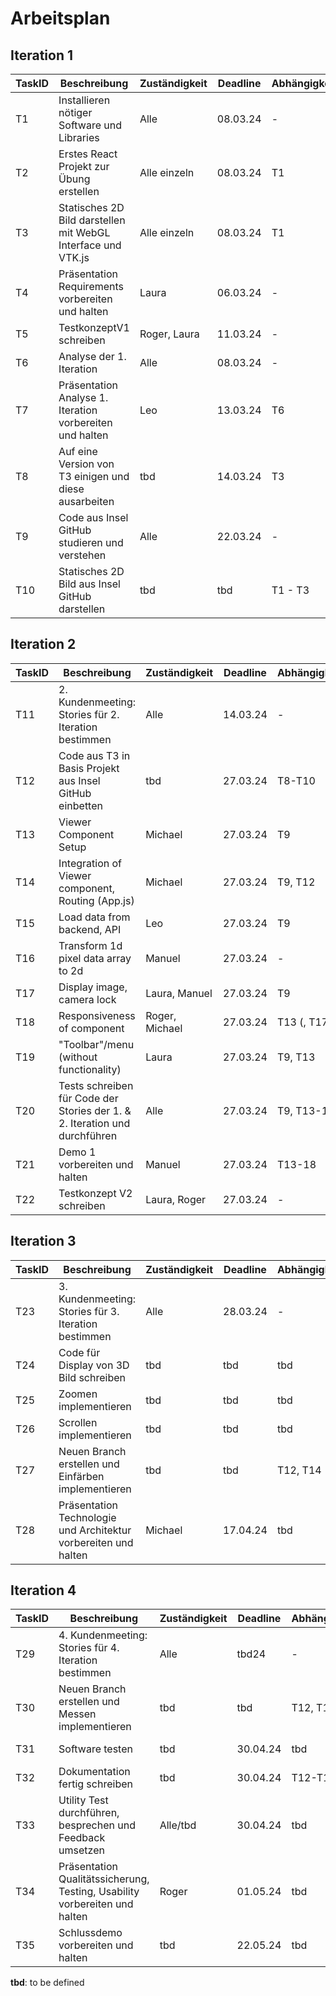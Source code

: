 # Arbeitsplan

## Iteration 1

| TaskID | Beschreibung                                                 | Zuständigkeit | Deadline | Abhängigkeit | Status                  |
| ------ | ------------------------------------------------------------ | ------------- | -------- | ------------ | ----------------------- |
| T1     | Installieren nötiger Software und Libraries                  | Alle          | 08.03.24 | -            | done                    |
| T2     | Erstes React Projekt zur Übung erstellen                     | Alle einzeln  | 08.03.24 | T1           | done                    |
| T3     | Statisches 2D Bild darstellen mit WebGL Interface und VTK.js | Alle einzeln  | 08.03.24 | T1           | done (Michael & Manuel) |
| T4     | Präsentation Requirements vorbereiten und halten             | Laura         | 06.03.24 | -            | done                    |
| T5     | TestkonzeptV1 schreiben                                      | Roger, Laura  | 11.03.24 | -            | done                    |
| T6     | Analyse der 1. Iteration                                     | Alle          | 08.03.24 | -            | done                    |
| T7     | Präsentation Analyse 1. Iteration vorbereiten und halten     | Leo           | 13.03.24 | T6           | in progress             |
| T8     | Auf eine Version von T3 einigen und diese ausarbeiten        | tbd           | 14.03.24 | T3           | discarded               |
| T9     | Code aus Insel GitHub studieren und verstehen                | Alle          | 22.03.24 | -            | in progress             |
| T10    | Statisches 2D Bild aus Insel GitHub darstellen               | tbd           | tbd      | T1 - T3      | discarded               |

## Iteration 2

| TaskID | Beschreibung                                                               | Zuständigkeit  | Deadline | Abhängigkeit | Status      |
| ------ | -------------------------------------------------------------------------- | -------------- | -------- | ------------ | ----------- |
| T11    | 2. Kundenmeeting: Stories für 2. Iteration bestimmen                       | Alle           | 14.03.24 | -            | done        |
| T12    | Code aus T3 in Basis Projekt aus Insel GitHub einbetten                    | tbd            | 27.03.24 | T8-T10       | discarded   |
| T13    | Viewer Component Setup                                                     | Michael        | 27.03.24 | T9           | in progress |
| T14    | Integration of Viewer component, Routing (App.js)                          | Michael        | 27.03.24 | T9, T12      | not started |
| T15    | Load data from backend, API                                                | Leo            | 27.03.24 | T9           | in progress |
| T16    | Transform 1d pixel data array to 2d                                        | Manuel         | 27.03.24 | -            | in progress |
| T17    | Display image, camera lock                                                 | Laura, Manuel  | 27.03.24 | T9           | in progress |
| T18    | Responsiveness of component                                                | Roger, Michael | 27.03.24 | T13 (, T17)  | not started |
| T19    | "Toolbar"/menu (without functionality)                                     | Laura          | 27.03.24 | T9, T13      | not started |
| T20    | Tests schreiben für Code der Stories der 1. & 2. Iteration und durchführen | Alle           | 27.03.24 | T9, T13-18   | not started |
| T21    | Demo 1 vorbereiten und halten                                              | Manuel         | 27.03.24 | T13-18       | not started |
| T22    | Testkonzept V2 schreiben                                                   | Laura, Roger   | 27.03.24 | -            | not started |

## Iteration 3

| TaskID | Beschreibung                                                    | Zuständigkeit | Deadline | Abhängigkeit | Status      |
| ------ | --------------------------------------------------------------- | ------------- | -------- | ------------ | ----------- |
| T23    | 3. Kundenmeeting: Stories für 3. Iteration bestimmen            | Alle          | 28.03.24 | -            | not started |
| T24    | Code für Display von 3D Bild schreiben                          | tbd           | tbd      | tbd          | not started |
| T25    | Zoomen implementieren                                           | tbd           | tbd      | tbd          | not started |
| T26    | Scrollen implementieren                                         | tbd           | tbd      | tbd          | not started |
| T27    | Neuen Branch erstellen und Einfärben implementieren             | tbd           | tbd      | T12, T14     | not started |
| T28    | Präsentation Technologie und Architektur vorbereiten und halten | Michael       | 17.04.24 | tbd          | not started |

## Iteration 4

| TaskID | Beschreibung                                                               | Zuständigkeit | Deadline | Abhängigkeit | Status      |
| ------ | -------------------------------------------------------------------------- | ------------- | -------- | ------------ | ----------- |
| T29    | 4. Kundenmeeting: Stories für 4. Iteration bestimmen                       | Alle          | tbd24    | -            | not started |
| T30    | Neuen Branch erstellen und Messen implementieren                           | tbd           | tbd      | T12, T14     | not started |
| T31    | Software testen                                                            | tbd           | 30.04.24 | tbd          | not started |
| T32    | Dokumentation fertig schreiben                                             | tbd           | 30.04.24 | T12-T19      | not started |
| T33    | Utility Test durchführen, besprechen und Feedback umsetzen                 | Alle/tbd      | 30.04.24 | tbd          | not started |
| T34    | Präsentation Qualitätssicherung, Testing, Usability vorbereiten und halten | Roger         | 01.05.24 | tbd          | not started |
| T35    | Schlussdemo vorbereiten und halten                                         | tbd           | 22.05.24 | tbd          | not started |

**tbd**: to be defined
